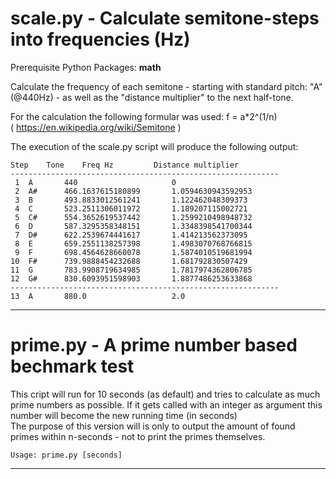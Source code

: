 <H1>scale.py - Calculate semitone-steps into frequencies (Hz) </H1>

Prerequisite Python Packages: <b>math</b>

Calculate the frequency of each semitone - starting with standard pitch: "A" (@440Hz) - as well as the "distance multiplier" to the next half-tone.

For the calculation the following formular was used: f = a*2^(1/n) <BR>
( https://en.wikipedia.org/wiki/Semitone )

The execution of the scale.py script will produce the following output:
``` 
Step 	Tone 	Freq Hz 		Distance multiplier
------------------------------------------------------------
 1 	A   	440                  	0                   
 2 	A#  	466.1637615180899    	1.0594630943592953  
 3 	B   	493.8833012561241    	1.122462048309373   
 4 	C   	523.2511306011972    	1.189207115002721   
 5 	C#  	554.3652619537442    	1.2599210498948732  
 6 	D   	587.3295358348151    	1.3348398541700344  
 7 	D#  	622.2539674441617    	1.414213562373095   
 8 	E   	659.2551138257398    	1.4983070768766815  
 9 	F   	698.4564628660078    	1.5874010519681994  
10 	F#  	739.9888454232688    	1.681792830507429   
11 	G   	783.9908719634985    	1.7817974362806785  
12 	G#  	830.6093951598903    	1.8877486253633868  
------------------------------------------------------------
13 	A   	880.0                	2.0                 
```
<HR>

<H1>prime.py - A prime number based bechmark test</H1>

This cript will run for 10 seconds (as default) and tries to calculate as much prime numbers as possible. If it gets called with an integer as argument this number will become the new running time (in seconds) <BR>
The purpose of this version will is only to output the amount of found primes within n-seconds - not to print the primes themselves. <BR>
```
Usage: prime.py [seconds]  
``` 
<HR>
